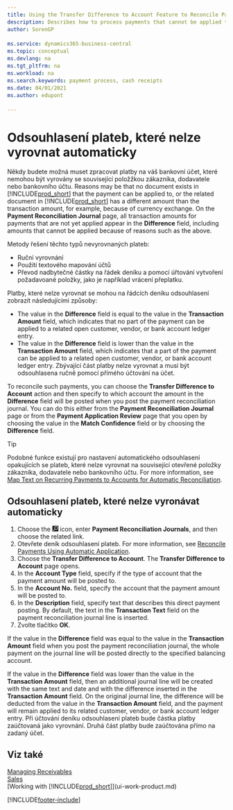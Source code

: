 ```yaml
---
title: Using the Transfer Difference to Account Feature to Reconcile Payments
description: Describes how to process payments that cannot be applied to a document, for example, when an exchange rate causes amounts to differ.
author: SorenGP

ms.service: dynamics365-business-central
ms.topic: conceptual
ms.devlang: na
ms.tgt_pltfrm: na
ms.workload: na
ms.search.keywords: payment process, cash receipts
ms.date: 04/01/2021
ms.author: edupont

---
```

# Odsouhlasení plateb, které nelze vyrovnat automaticky
Někdy budete možná muset zpracovat platby na váš bankovní účet, které nemohou být vyrovány se související položžkou zákazníka, dodavatele nebo bankovního účtu. Reasons may be that no document exists in [!INCLUDE[prod_short](includes/prod_short.md)] that the payment can be applied to, or the related document in [!INCLUDE[prod_short](includes/prod_short.md)] has a different amount than the transaction amount, for example, because of currency exchange. On the **Payment Reconciliation Journal** page, all transaction amounts for payments that are not yet applied appear in the **Difference** field, including amounts that cannot be applied because of reasons such as the above.

Metody řešení těchto typů nevyrovnaných plateb:
* Ruční vyrovnání
* Použítí textového mapování účtů
* Převod nadbytečné částky na řádek deníku a pomocí úřtování vytvoření požadavoané položky, jako je například vrácení přeplatku.

Platby, které nelze vyrovnat se mohou na řádcích deníku odsouhlasení zobrazít následujícími způsoby:

* The value in the **Difference** field is equal to the value in the **Transaction Amount** field, which indicates that no part of the payment can be applied to a related open customer, vendor, or bank account ledger entry.
* The value in the **Difference** field is lower than the value in the **Transaction Amount** field, which indicates that a part of the payment can be applied to a related open customer, vendor, or bank account ledger entry. Zbývající část platby nelze vyrovnat a musí být odsouhlasena ručně pomocí přímého účtování na účet.

To reconcile such payments, you can choose the **Transfer Difference to Account** action and then specify to which account the amount in the **Difference** field will be posted when you post the payment reconciliation journal. You can do this either from the **Payment Reconciliation Journal** page or from the **Payment Application Review** page that you open by choosing the value in the **Match Confidence** field or by choosing the **Difference** field.

> [!TIP]  
> Podobné funkce existují pro nastavení automatického odsouhlasení opakujících se plateb, které nelze vyrovnat na související otevřené položky zákazníka, dodavatele nebo bankovního účtu. For more information, see [Map Text on Recurring Payments to Accounts for Automatic Reconciliation](receivables-how-map-text-recurring-payments-accounts-auto-reconcilliation.md).

## Odsouhlasení plateb, které nelze vyronávat automaticky
1. Choose the ![Lightbulb that opens the Tell Me feature](media/ui-search/search_small.png "Tell me what you want to do") icon, enter **Payment Reconciliation Journals**, and then choose the related link.
2. Otevřete deník odsouhlasení plateb. For more information, see [Reconcile Payments Using Automatic Application](receivables-how-reconcile-payments-auto-application.md).
3. Choose the **Transfer Difference to Account**. The **Transfer Difference to Account** page opens.
4. In the **Account Type** field, specify if the type of account that the payment amount will be posted to.
5. In the **Account No.** field, specify the account that the payment amount will be posted to.
6. In the **Description** field, specify text that describes this direct payment posting. By default, the text in the **Transaction Text** field on the payment reconciliation journal line is inserted.
7. Zvolte tlačítko **OK**.

If the value in the **Difference** field was equal to the value in the **Transaction Amount** field when you post the payment reconciliation journal, the whole payment on the journal line will be posted directly to the specified balancing account.

If the value in the **Difference** field was lower than the value in the **Transaction Amount** field, then an additional journal line will be created with the same text and date and with the difference inserted in the **Transaction Amount** field. On the original journal line, the difference will be deducted from the value in the **Transaction Amount** field, and the payment will remain applied to its related customer, vendor, or bank account ledger entry. Při účtování deníku odsouhlasení plateb bude částka platby zaúčtovaná jako vyrovnání. Druhá část platby bude zaúčtována přímo na zadaný účet.

## Viz také
[Managing Receivables](receivables-manage-receivables.md)  
[Sales](sales-manage-sales.md)  
[Working with [!INCLUDE[prod_short](includes/prod_short.md)]](ui-work-product.md)


[!INCLUDE[footer-include](includes/footer-banner.md)]